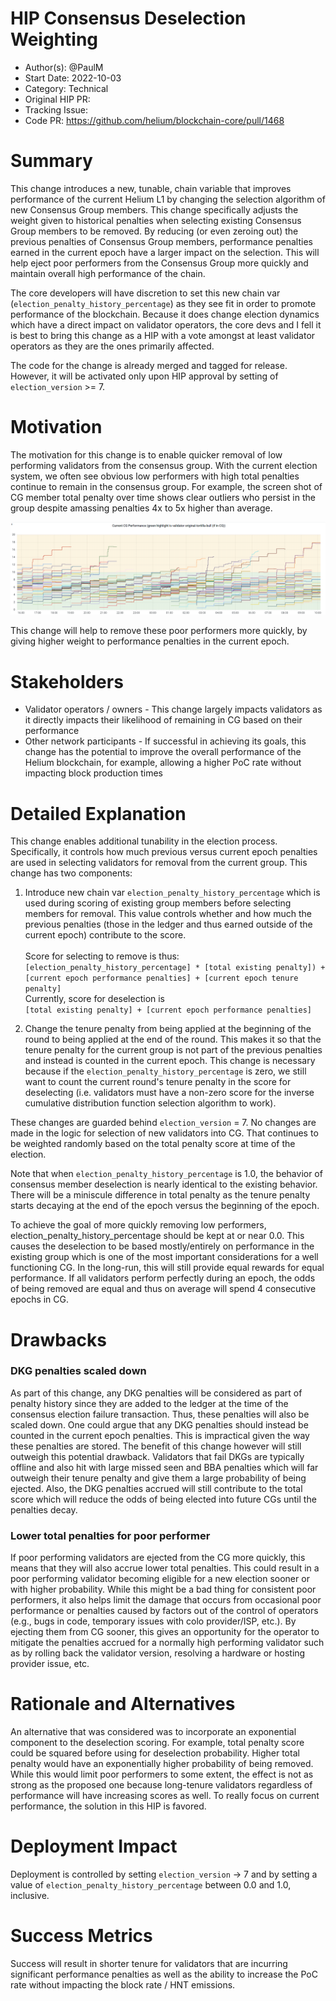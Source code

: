 # HIP Consensus Deselection Weighting

- Author(s): @PaulM
- Start Date: 2022-10-03
- Category: Technical
- Original HIP PR:
- Tracking Issue:
- Code PR: https://github.com/helium/blockchain-core/pull/1468

# Summary

[summary]: #summary

This change introduces a new, tunable, chain variable that improves performance
of the current Helium L1 by changing the selection algorithm of new Consensus
Group members. This change specifically adjusts the weight given to historical
penalties when selecting existing Consensus Group members to be removed. By
reducing (or even zeroing out) the previous penalties of Consensus Group
members, performance penalties earned in the current epoch have a larger impact
on the selection. This will help eject poor performers from the Consensus Group
more quickly and maintain overall high performance of the chain.

The core developers will have discretion to set this new chain var
(`election_penalty_history_percentage`) as they see fit in order to promote 
performance of the blockchain. Because it does change election dynamics which 
have a direct impact on validator operators, the core devs and I fell it is best 
to bring this change as a HIP with a vote amongst at least validator operators 
as they are the ones primarily affected.

The code for the change is already merged and tagged for release. However, it will
be activated only upon HIP approval by setting of `election_version` >= 7.

# Motivation

[motivation]: #motivation

The motivation for this change is to enable quicker removal of low performing
validators from the consensus group. With the current election system, we often
see obvious low performers with high total penalties continue to remain in the
consensus group. For example, the screen shot of CG member total penalty over
time shows clear outliers who persist in the group despite amassing penalties 4x
to 5x higher than average.

![CG Performance](./00XX-consensus-deselection-weight/cg-penalties.png)

This change will help to remove these poor performers more quickly, by giving
higher weight to performance penalties in the current epoch.

# Stakeholders

[stakeholders]: #stakeholders

- Validator operators / owners - This change largely impacts validators as it
  directly impacts their likelihood of remaining in CG based on their
  performance
- Other network participants - If successful in achieving its goals, this change
  has the potential to improve the overall performance of the Helium blockchain,
  for example, allowing a higher PoC rate without impacting block production
  times

# Detailed Explanation

[detailed-explanation]: #detailed-explanation

This change enables additional tunability in the election process. Specifically,
it controls how much previous versus current epoch penalties are used in selecting
validators for removal from the current group. This change has two components:

1. Introduce new chain var `election_penalty_history_percentage` which is used
during scoring of existing group members before selecting members for removal.
This value controls whether and how much the previous penalties (those in the
ledger and thus earned outside of the current epoch) contribute to the score.\
\
Score for selecting to remove is thus:\
`[election_penalty_history_percentage] * [total existing penalty]) + [current epoch performance penalties] + [current epoch tenure penalty]`
\
Currently, score for deselection is\
`[total existing penalty] + [current epoch performance penalties]` 

2. Change the tenure penalty from being applied at the beginning of the round to 
being applied at the end of the round. This makes it so that the tenure penalty 
for the current group is not part of the previous penalties and instead is counted 
in the current epoch. This change is necessary because if the
`election_penalty_history_percentage` is zero, we still want to count the
current round's tenure penalty in the score for deselecting (i.e. validators
must have a non-zero score for the inverse cumulative distribution function
selection algorithm to work).

These changes are guarded behind `election_version` = 7. No changes are made in
the logic for selection of new validators into CG. That continues to be weighted
randomly based on the total penalty score at time of the election.

Note that when `election_penalty_history_percentage` is 1.0, the behavior of
consensus member deselection is nearly identical to the existing behavior. There
will be a miniscule difference in total penalty as the tenure penalty starts
decaying at the end of the epoch versus the beginning of the epoch.

To achieve the goal of more quickly removing low performers,
election_penalty_history_percentage should be kept at or near 0.0. This causes
the deselection to be based mostly/entirely on performance in the existing group
which is one of the most important considerations for a well functioning CG. In
the long-run, this will still provide equal rewards for equal performance. If
all validators perform perfectly during an epoch, the odds of being removed are
equal and thus on average will spend 4 consecutive epochs in CG.

# Drawbacks

[drawbacks]: #drawbacks

### DKG penalties scaled down

As part of this change, any DKG penalties will be considered as part of penalty
history since they are added to the ledger at the time of the consensus election
failure transaction. Thus, these penalties will also be scaled down. One could
argue that any DKG penalties should instead be counted in the current epoch
penalties. This is impractical given the way these penalties are stored. The
benefit of this change however will still outweigh this potential drawback.
Validators that fail DKGs are typically offline and also hit with large missed
seen and BBA penalties which will far outweigh their tenure penalty and give
them a large probability of being ejected. Also, the DKG penalties accrued will
still contribute to the total score which will reduce the odds of being elected
into future CGs until the penalties decay.

### Lower total penalties for poor performer

If poor performing validators are ejected from the CG more quickly, this means
that they will also accrue lower total penalties. This could result in a poor
performing validator becoming eligible for a new election sooner or with higher
probability. While this might be a bad thing for consistent poor performers, it
also helps limit the damage that occurs from occasional poor performance or
penalties caused by factors out of the control of operators (e.g., bugs in code,
temporary issues with colo provider/ISP, etc.). By ejecting them from CG sooner,
this gives an opportunity for the operator to mitigate the penalties accrued 
for a normally high performing validator such as by rolling back the validator 
version, resolving a hardware or hosting provider issue, etc.

# Rationale and Alternatives

[alternatives]: #rationale-and-alternatives

An alternative that was considered was to incorporate an exponential component
to the deselection scoring. For example, total penalty score could be squared
before using for deselection probability. Higher total penalty would have an
exponentially higher probability of being removed. While this would limit poor
performers to some extent, the effect is not as strong as the proposed one
because long-tenure validators regardless of performance will have increasing
scores as well. To really focus on current performance, the solution in this HIP
is favored.

# Deployment Impact

[deployment-impact]: #deployment-impact

Deployment is controlled by setting `election_version` -> 7 and by setting a
value of `election_penalty_history_percentage` between 0.0 and 1.0, inclusive.

# Success Metrics

[success-metrics]: #success-metrics

Success will result in shorter tenure for validators that are incurring
significant performance penalties as well as the ability to increase the PoC
rate without impacting the block rate / HNT emissions.
